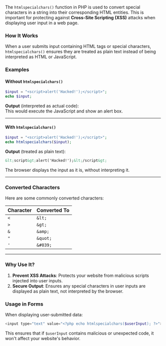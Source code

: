 The `htmlspecialchars()` function in PHP is used to convert special characters in a string into their corresponding HTML entities. This is important for protecting against **Cross-Site Scripting (XSS)** attacks when displaying user input in a web page.

### **How It Works**
When a user submits input containing HTML tags or special characters, `htmlspecialchars()` ensures they are treated as plain text instead of being interpreted as HTML or JavaScript.

### **Examples**
#### Without `htmlspecialchars()`
```php
$input = "<script>alert('Hacked!');</script>";
echo $input;
```
**Output** (interpreted as actual code):  
This would execute the JavaScript and show an alert box.

---

#### With `htmlspecialchars()`
```php
$input = "<script>alert('Hacked!');</script>";
echo htmlspecialchars($input);
```
**Output** (treated as plain text):  
```html
&lt;script&gt;alert('Hacked!');&lt;/script&gt;
```
The browser displays the input as it is, without interpreting it.

---

### **Converted Characters**
Here are some commonly converted characters:

| Character | Converted To      |
|-----------|-------------------|
| `<`       | `&lt;`           |
| `>`       | `&gt;`           |
| `&`       | `&amp;`          |
| `"`       | `&quot;`         |
| `'`       | `&#039;`         |

---

### **Why Use It?**
1. **Prevent XSS Attacks**: Protects your website from malicious scripts injected into user inputs.
2. **Secure Output**: Ensures any special characters in user inputs are displayed as plain text, not interpreted by the browser.

### **Usage in Forms**
When displaying user-submitted data:
```php
<input type="text" value="<?php echo htmlspecialchars($userInput); ?>">
```

This ensures that if `$userInput` contains malicious or unexpected code, it won't affect your website's behavior.
